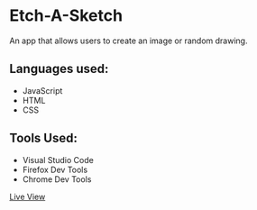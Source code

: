 # Etch-A-Sketch
An app that allows users to create an image or random drawing.

## Languages used:
* JavaScript
* HTML
* CSS

## Tools Used:
* Visual Studio Code
* Firefox Dev Tools
* Chrome Dev Tools

[Live View](#)
